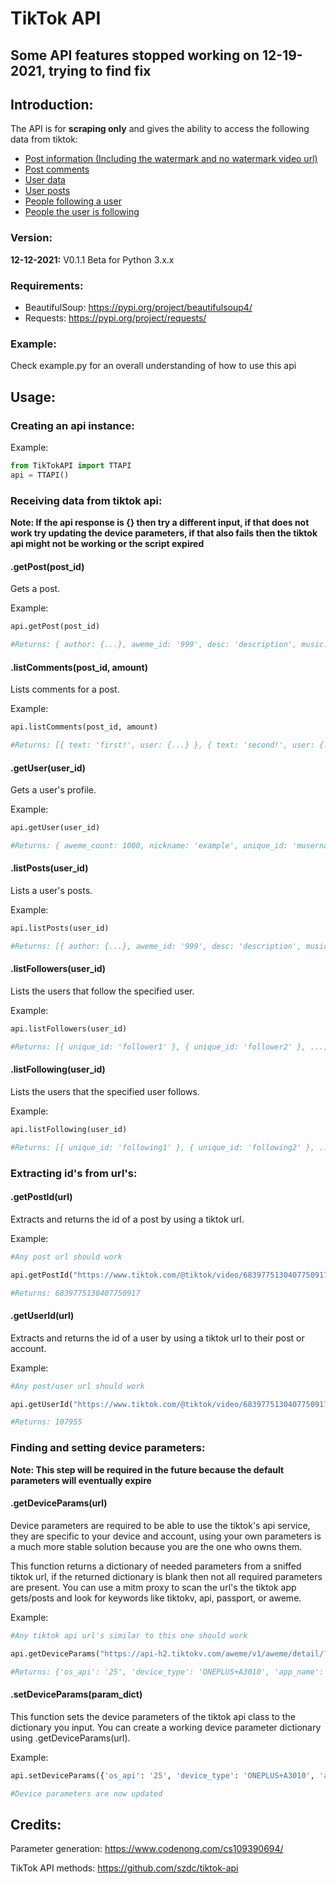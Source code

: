 # TikTok API
## Some API features stopped working on 12-19-2021, trying to find fix
## Introduction:
The API is for __scraping only__ and gives the ability to access the following data from tiktok:

* [Post information (Including the watermark and no watermark video url)](#getpostpost_id)
* [Post comments](#listcommentspost_id-amount)
* [User data](#getuseruser_id)
* [User posts](#listpostsuser_id)
* [People following a user](#listfollowersuser_id)
* [People the user is following](#listfollowinguser_id)
### Version:
__12-12-2021:__ V0.1.1 Beta for Python 3.x.x
### Requirements:
* BeautifulSoup: https://pypi.org/project/beautifulsoup4/
* Requests: https://pypi.org/project/requests/
### Example:
Check example.py for an overall understanding of how to use this api
## Usage:
### Creating an api instance:
Example:
```Python
from TikTokAPI import TTAPI
api = TTAPI()
```
### Receiving data from tiktok api:
__Note: If the api response is {} then try a different input, if that does not work try updating the device parameters, if that also fails then the tiktok api might not be working or the script expired__
#### .getPost(post_id)
Gets a post.

Example:
```Python
api.getPost(post_id)

#Returns: { author: {...}, aweme_id: '999', desc: 'description', music: {...}, statistics: {...}, video: {...}, ... }
```
#### .listComments(post_id, amount)
Lists comments for a post.

Example:
```Python
api.listComments(post_id, amount)

#Returns: [{ text: 'first!', user: {...} }, { text: 'second!', user: {...} }, ...]
```
#### .getUser(user_id)
Gets a user's profile.

Example:
```Python
api.getUser(user_id)

#Returns: { aweme_count: 1000, nickname: 'example', unique_id: 'musername', ... }
```
#### .listPosts(user_id)
Lists a user's posts.

Example:
```Python
api.listPosts(user_id)

#Returns: [{ author: {...}, aweme_id: '999', desc: 'description', music: {...}, statistics: {...}, video: {...} }, ...]
```
#### .listFollowers(user_id)
Lists the users that follow the specified user.

Example:
```Python
api.listFollowers(user_id)

#Returns: [{ unique_id: 'follower1' }, { unique_id: 'follower2' }, ...]
```
#### .listFollowing(user_id)
Lists the users that the specified user follows.

Example:
```Python
api.listFollowing(user_id)

#Returns: [{ unique_id: 'following1' }, { unique_id: 'following2' }, ...]
```
### Extracting id's from url's:
#### .getPostId(url)

Extracts and returns the id of a post by using a tiktok url.

Example:

```Python
#Any post url should work

api.getPostId("https://www.tiktok.com/@tiktok/video/6839775130407750917")

#Returns: 6839775130407750917
```
#### .getUserId(url)

Extracts and returns the id of a user by using a tiktok url to their post or account.

Example:

```Python
#Any post/user url should work

api.getUserId("https://www.tiktok.com/@tiktok/video/6839775130407750917")

#Returns: 107955
```
### Finding and setting device parameters:
__Note: This step will be required in the future because the default parameters will eventually expire__
#### .getDeviceParams(url)

Device parameters are required to be able to use the tiktok's api service, they are specific to your device and account, using your own parameters is a much more stable solution because you are the one who owns them.

This function returns a dictionary of needed parameters from a sniffed tiktok url, if the returned dictionary is blank then not all required parameters are present. You can use a mitm proxy to scan the url's the tiktok app gets/posts and look for keywords like tiktokv, api, passport, or aweme.

Example:
```Python
#Any tiktok api url's similar to this one should work

api.getDeviceParams("https://api-h2.tiktokv.com/aweme/v1/aweme/detail/?aweme_id=7026288424218807553&origin_type=web&request_source=0&os_api=25&device_type=ONEPLUS+A3010&ssmix=a&manifest_version_code=170804&dpi=240&uoo=0&carrier_region=US&region=US&carrier_region_v2=310&app_name=trill&version_name=17.8.4&timezone_offset=-18000&ts=1639622884&ab_version=17.8.4&cpu_support64=false&ac2=unknown&ac=wifi&app_type=normal&host_abi=armeabi-v7a&channel=apkpure&update_version_code=170804&_rticket=1639622884&device_platform=android&iid=7032045377013942018&build_number=17.8.4&locale=en&op_region=US&version_code=170804&timezone_name=America%2FNew_York&cdid=ddbd4b01-a3d7-4e69-8a31-7ff76e4469fc&openudid=9b842ece932f071b&device_id=7031670777339250182&sys_region=US&app_language=en&resolution=900*1563&language=en&device_brand=OnePlus&os_version=7.1.1&aid=1180")

#Returns: {'os_api': '25', 'device_type': 'ONEPLUS+A3010', 'app_name': 'trill', 'version_name': '17.8.4', 'channel': 'apkpure', 'device_platform': 'android', 'iid': '7032045377013942018', 'version_code': '170804', 'device_id': '7031670777339250182', 'os_version': '7.1.1', 'aid': '1180'}
```
#### .setDeviceParams(param_dict)

This function sets the device parameters of the tiktok api class to the dictionary you input. You can create a working device parameter dictionary using .getDeviceParams(url).

Example:
```Python
api.setDeviceParams({'os_api': '25', 'device_type': 'ONEPLUS+A3010', 'app_name': 'trill', 'version_name': '17.8.4', 'channel': 'apkpure', 'device_platform': 'android', 'iid': '7032045377013942018', 'version_code': '170804', 'device_id': '7031670777339250182', 'os_version': '7.1.1', 'aid': '1180'})

#Device parameters are now updated
```
## Credits:
Parameter generation: https://www.codenong.com/cs109390694/

TikTok API methods: https://github.com/szdc/tiktok-api
